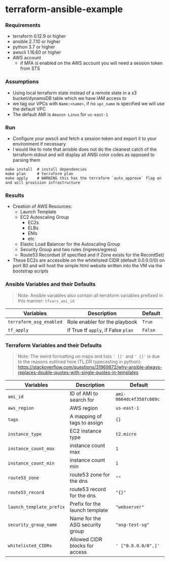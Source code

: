 # terraform-ansible-example

### Requirements
- terraform 0.12.9 or higher
- ansible 2.7.10 or higher
- python 3.7 or higher
- awscli 1.16.60 or higher
- AWS account
  - if MFA is enabled on the AWS account you will need a session token from STS

### Assumptions
- Using local terraform state instead of a remote state in a s3 bucket/dynamoDB table which we have IAM access to
- we tag our VPCs with `Name:<name>`, if no `vpc_name` is specified we will use the default VPC
- The default AMI is `Amazon Linux` for `us-east-1`
### Run
- Configure your awscli and fetch a session token and export it to your environment if necessary
- I would like to note that anisble does not do the cleanest catch of the terraform stdout and will display all ANSI color codes as opposed to parsing them
```
make install  # install dependencies
make plan     # terraform plan
make apply    # WARNING this has the terraform `auto_approve` flag on and will provision infrastructure
```
### Results
- Creation of AWS Resources:
  - Launch Template
  - EC2 Autoscaling Group
    - EC2s
    - ELBs
    - ENIs
    - etc
  - Elastic Load Balancer for the Autoscaling Group
  - Security Group and two rules (ingress/egress)
  - Route53 Recordset (if specified and if Zone exists for the RecordSet)
- These EC2s are accessible on the whitelisted CIDR (default 0.0.0.0/0) on port 80 and will host the simple html website written into the VM via the bootstrap scripts

### Ansible Variables and their Defaults
>Note: Ansible variables also contain all terraform variables prefixed in this manner: `tfvars_ami_id`

|             Variables               |            Description             |                    Default                |
|-------------------------------------|------------------------------------|-------------------------------------------|
| `terraform_asg_enabled`             | Role enabler for the playbook      | `True`                                    |
| `tf_apply`                          | If True tf `apply`, if False `plan`| `False`                                   |

### Terraform Variables and their Defaults
>Note: The weird formatting on maps and lists `' []'` and `' {}'` is due to the reasons outlined here (TL;DR typecasting in python): https://stackoverflow.com/questions/31969872/why-ansible-always-replaces-double-quotes-with-single-quotes-in-templates

|             Variables               |            Description             |                    Default                |
|-------------------------------------|------------------------------------|-------------------------------------------|
| `ami_id`                            | ID of AMI to search for            | `ami-0664dc4f358fc089c`                   |
| `aws_region`                        | AWS region                         | `us-east-1`                               |
| `tags`                              |A mapping of tags to assign         | `{}`                                      |
| `instance_type`                     | EC2 instance type                  | `t2.micro`                                |
| `instance_count_max`                | instance count max                 | `1`                                       |
| `instance_count_min`                | instance count min                 | `1`                                       |
| `route53_zone`                      | route53 zone for the dns           | `""`                                      |
| `route53_record`                    | route53 record for the dns         | `"{}"`                                    |
| `launch_template_prefix`            | Prefix for the launch template     | `"webserver"`                             |
| `security_group_name`               | Name for the ASG security group    | `"asg-test-sg"`                           |
| `whitelisted_CIDRs`                 | Allowed CIDR blocks for access     | `' ["0.0.0.0/0",]'`                       |
